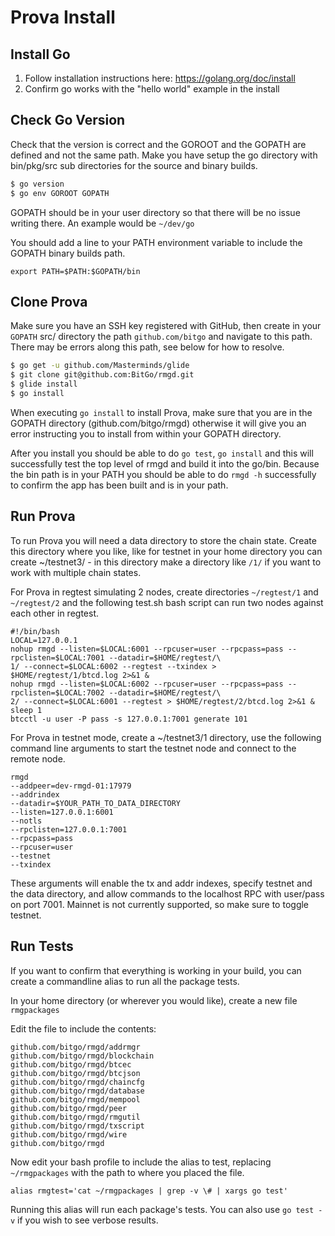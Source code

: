 # Prova Install

## Install Go

1. Follow installation instructions here: https://golang.org/doc/install
2. Confirm go works with the "hello world" example in the install

## Check Go Version

Check that the version is correct and the GOROOT and the GOPATH are defined and not the same path. Make you have setup the go directory with bin/pkg/src sub directories for the source and binary builds.

```bash
$ go version
$ go env GOROOT GOPATH
```

GOPATH should be in your user directory so that there will be no issue writing there. An example would be `~/dev/go`

You should add a line to your PATH environment variable to include the GOPATH binary builds path.

```
export PATH=$PATH:$GOPATH/bin
```

## Clone Prova

Make sure you have an SSH key registered with GitHub, then create in your `GOPATH` src/ directory the path `github.com/bitgo` and navigate to this path. There may be errors along this path, see below for how to resolve.

```bash
$ go get -u github.com/Masterminds/glide
$ git clone git@github.com:BitGo/rmgd.git
$ glide install
$ go install
```

When executing `go install` to install Prova, make sure that you are in the GOPATH directory (github.com/bitgo/rmgd) otherwise it will give you an error instructing you to install from within your GOPATH directory.

After you install you should be able to do `go test`, `go install` and this will successfully test the top level of rmgd and build it into the go/bin. Because the bin path is in your PATH you should be able to do `rmgd -h` successfully to confirm the app has been built and is in your path.

## Run Prova

To run Prova you will need a data directory to store the chain state. Create this directory where you like, like for testnet in your home directory you can create ~/testnet3/ - in this directory make a directory like `/1/` if you want to work with multiple chain states.

For Prova in regtest simulating 2 nodes, create directories `~/regtest/1` and `~/regtest/2` and the following test.sh bash script can run two nodes against each other in regtest.

```
#!/bin/bash 
LOCAL=127.0.0.1
nohup rmgd --listen=$LOCAL:6001 --rpcuser=user --rpcpass=pass --rpclisten=$LOCAL:7001 --datadir=$HOME/regtest/\
1/ --connect=$LOCAL:6002 --regtest --txindex > $HOME/regtest/1/btcd.log 2>&1 &
nohup rmgd --listen=$LOCAL:6002 --rpcuser=user --rpcpass=pass --rpclisten=$LOCAL:7002 --datadir=$HOME/regtest/\
2/ --connect=$LOCAL:6001 --regtest > $HOME/regtest/2/btcd.log 2>&1 &
sleep 1
btcctl -u user -P pass -s 127.0.0.1:7001 generate 101
```

For Prova in testnet mode, create a ~/testnet3/1 directory, use the following command line arguments to start the testnet node and connect to the remote node.

```
rmgd
--addpeer=dev-rmgd-01:17979
--addrindex
--datadir=$YOUR_PATH_TO_DATA_DIRECTORY
--listen=127.0.0.1:6001
--notls
--rpclisten=127.0.0.1:7001
--rpcpass=pass
--rpcuser=user
--testnet
--txindex
```

These arguments will enable the tx and addr indexes, specify testnet and the data directory, and allow commands to the localhost RPC with user/pass on port 7001. Mainnet is not currently supported, so make sure to toggle testnet.

## Run Tests

If you want to confirm that everything is working in your build, you can create a commandline alias to run all the package tests.

In your home directory (or wherever you would like), create a new file `rmgpackages`

Edit the file to include the contents:

```
github.com/bitgo/rmgd/addrmgr
github.com/bitgo/rmgd/blockchain
github.com/bitgo/rmgd/btcec
github.com/bitgo/rmgd/btcjson
github.com/bitgo/rmgd/chaincfg
github.com/bitgo/rmgd/database
github.com/bitgo/rmgd/mempool
github.com/bitgo/rmgd/peer
github.com/bitgo/rmgd/rmgutil
github.com/bitgo/rmgd/txscript
github.com/bitgo/rmgd/wire
github.com/bitgo/rmgd
```

Now edit your bash profile to include the alias to test, replacing `~/rmgpackages` with the path to where you placed the file.

```
alias rmgtest='cat ~/rmgpackages | grep -v \# | xargs go test'
```

Running this alias will run each package's tests. You can also use `go test -v` if you wish to see verbose results.
